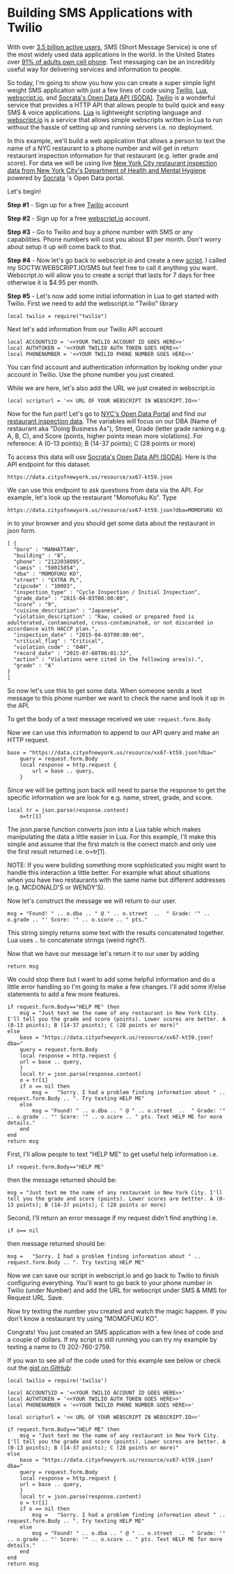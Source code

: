 # Building SMS Applications with Twilio

With over [3.5 billion active users](https://en.wikipedia.org/wiki/Short_Message_Service), SMS (Short Message Service) is one of the most widely used data applications in the world. In the United States over [91% of adults own cell phone](http://www.pewresearch.org/fact-tank/2013/06/06/cell-phone-ownership-hits-91-of-adults/). Text messaging can be an incredibly useful way for delivering services and information to people. 

So today, I'm going to show you how you can create a super simple light weight SMS application with just a few lines of code using [Twilio](https://www.twilio.com/docs), [Lua](http://www.lua.org/), [webscript.io](https://www.webscript.io/), and [Socrata's Open Data API (SODA)](http://dev.socrata.com/). [Twilio](https://www.twilio.com/) is a wonderful service that provides a HTTP API that allows people to build quick and easy SMS & voice applications. [Lua](http://www.lua.org/) is lightweight scripting language and [webscript.io](https://www.webscript.io/) is a service that allows simple webscripts written in Lua to run without the hassle of setting up and running servers i.e. no deployment.

In this example, we'll build a web application that allows a person to text the name of a NYC restaurant to a phone number and will get in return restaurant inspection information for that restaurant (e.g. letter grade and score). For data we will be using live [New York City restaurant inspection data from New York City's Department of Health and Mental Hygiene](https://data.cityofnewyork.us/Health/DOHMH-New-York-City-Restaurant-Inspection-Results/xx67-kt59) powered by [Socrata](http:\\www.socrata.com)
's Open Data portal.

Let's begin! 

**Step #1** - Sign up for a free [Twilio](https://www.twilio.com/) account

**Step #2** - Sign up for a free [webscript.io](webscript.io) account.

**Step #3** - Go to Twilio and buy a phone number with SMS or any capabilities. Phone numbers will cost you about $1 per month. Don't worry about setup it up will come back to that. 
 
**Step #4** - Now let's go back to webscript.io and create a new [script](https://www.webscript.io/scripts). I called my SOCTW.WEBSCRIPT.IO/SMS but feel free to call it anything you want. Webscript.io will allow you to create a script that lasts for 7 days for free otherwise it is $4.95 per month.

**Step #5** - Let's now add some initial information in Lua to get started with Twilio. First we need to add the webscript.io "Twilio" library

``` 
local twilio = require("twilio") 
```

Next let's add information from our Twilio API account

```
local ACCOUNTSID = '<<YOUR TWILIO ACCOUNT ID GOES HERE>>'
local AUTHTOKEN = '<<YOUR TWILIO AUTH TOKEN GOES HERE>>'
local PHONENUMBER = '<<YOUR TWILIO PHONE NUMBER GOES HERE>>'
```
You can find account and authentication information by looking under your account in Twilio. Use the phone number you just created.

While we are here, let's also add the URL we just created in webscript.io

```
local scripturl = '<< URL OF YOUR WEBSCRIPT IN WEBSCRIPT.IO>>' 
```

Now for the fun part! Let's go to [NYC's Open Data Portal](data.ny.gov) and find our [restaurant inspection data](https://data.cityofnewyork.us/Health/DOHMH-New-York-City-Restaurant-Inspection-Results/xx67-kt59). The variables will focus on our DBA (Name of restaurant aka "Doing Business As"), Street, Grade (letter grade ranking e.g. A, B, C), and Score (points, higher points mean more violations). For reference: A (0-13 points); B (14-37 points); C (28 points or more)

To access this data will use [Socrata's Open Data API (SODA)](http://dev.socrata.com/). Here is the API endpoint for this dataset.

```
https://data.cityofnewyork.us/resource/xx67-kt59.json
```

We can use this endpoint to ask questions from data via the API. For example, let's look up the restaurant "Momofuku Ko". Type 

```
https://data.cityofnewyork.us/resource/xx67-kt59.json?dba=MOMOFUKU KO
```

in to your browser and you should get some  data about the restaurant in json form.

```
[ {
  "boro" : "MANHATTAN",
  "building" : "8",
  "phone" : "2122038095",
  "camis" : "50015854",
  "dba" : "MOMOFUKU KO",
  "street" : "EXTRA PL",
  "zipcode" : "10003",
  "inspection_type" : "Cycle Inspection / Initial Inspection",
  "grade_date" : "2015-04-03T00:00:00",
  "score" : "9",
  "cuisine_description" : "Japanese",
  "violation_description" : "Raw, cooked or prepared food is adulterated, contaminated, cross-contaminated, or not discarded in accordance with HACCP plan.",
  "inspection_date" : "2015-04-03T00:00:00",
  "critical_flag" : "Critical",
  "violation_code" : "04H",
  "record_date" : "2015-07-08T06:01:32",
  "action" : "Violations were cited in the following area(s).",
  "grade" : "A"
}
]
```

So now let's use this to get some data. When someone sends a text message to this phone number we want to check the name and look it up in the API.

To get the body of a text message received we use: ```request.form.Body```

Now we can use this information to append to our API query and make an HTTP request.

```
base = "https://data.cityofnewyork.us/resource/xx67-kt59.json?dba="
    query = request.form.Body
    local response = http.request {
    	url = base .. query,
    }
```

Since we will be getting json back will need to parse the response to get the specific information we are look for e.g. name, street, grade, and score.

```
local tr = json.parse(response.content)
	o=tr[1]
```

The json.parse function converts json into a Lua table which makes manipulating the data a little easier in Lua. For this example, I'll make this simple and assume that the first match is the correct match and only use the first result returned i.e. o=tr[1]. 

NOTE: If you were building something more sophisticated you might want to handle this interaction a little better. For example what about situations when you have two restaurants with the same name but different addresses (e.g. MCDONALD'S or WENDY'S). 

Now let's construct the message we will return to our user.

```
msg = "Found! " .. o.dba .. " @ " .. o.street  ..  " Grade: '" .. o.grade .. "' Score: '" .. o.score .. " pts." 
```

This string simply returns some text with the results concatenated together. Lua uses .. to concatenate strings (weird right?). 

Now that we have our message let's return it to our user by adding
 
```
return msg
```

We could stop there but I want to add some helpful information and do a little error handling so I'm going to make a few changes. I'll add some if/else statements to add a few more features.


```
if request.form.Body=="HELP ME" then 
    msg = "Just text me the name of any restaurant in New York City. I'll tell you the grade and score (points). Lower scores are better. A (0-13 points); B (14-37 points); C (28 points or more)"
else
    base = "https://data.cityofnewyork.us/resource/xx67-kt59.json?dba="
    query = request.form.Body
    local response = http.request {
    url = base .. query,
    }
    local tr = json.parse(response.content)
    o = tr[1]
    if o == nil then
        msg =   "Sorry. I had a problem finding information about " .. request.form.Body .. ". Try texting HELP ME"
    else
        msg = "Found! " .. o.dba .. " @ " .. o.street  ..  " Grade: '" .. o.grade .. "' Score: '" .. o.score .. " pts. Text HELP ME for more details."  
    end
end
return msg
```

First, I'll allow people to text "HELP ME" to get useful help information i.e. 

```
if request.form.Body=="HELP ME"
``` 

then the message returned should be:

```
msg = "Just text me the name of any restaurant in New York City. I'll tell you the grade and score (points). Lower scores are bettter. A (0-13 points); B (14-37 points); C (28 points or more)
```

Second, I'll return an error message if my request didn't find anything  i.e. 

```
if o== nil
```
then message returned should be:

```
msg =   "Sorry. I had a problem finding information about " .. request.form.Body .. ". Try texting HELP ME"
```

Now we can save our script in webscript.io and go back to Twilio to finish configuring everything. You'll want to go back to your phone number in Twilio (under Number) and add the URL for webscript under SMS & MMS for Request URL. Save.

Now try texting the number you created and watch the magic happen. If you don't know a restaurant try using "MOMOFUKU KO". 

Congrats! You just created an SMS application with a few lines of code and a couple of dollars. If my script is still running you can try my example by texting a name to (1) 202-760-2759. 

If you wan to see all of the code used for this example see below or check out the [gist on GitHub](https://gist.github.com/justgrimes/29714797934613c3b403):

```
local twilio = require('twilio')

local ACCOUNTSID = '<<YOUR TWILIO ACCOUNT ID GOES HERE>>'
local AUTHTOKEN = '<<YOUR TWILIO AUTH TOKEN GOES HERE>>'
local PHONENUMBER = '<<YOUR TWILIO PHONE NUMBER GOES HERE>>'

local scripturl = '<< URL OF YOUR WEBSCRIPT IN WEBSCRIPT.IO>>' 

if request.form.Body=="HELP ME" then 
	msg = "Just text me the name of any restaurant in New York City. I'll tell you the grade and score (points). Lower scores are better. A (0-13 points); B (14-37 points); C (28 points or more)"
else
	base = "https://data.cityofnewyork.us/resource/xx67-kt59.json?dba="
	query = request.form.Body
	local response = http.request {
    url = base .. query,
	}
	local tr = json.parse(response.content)
	o = tr[1]
	if o == nil then
		msg =	"Sorry. I had a problem finding information about " .. request.form.Body .. ". Try texting HELP ME"
	else
		msg = "Found! " .. o.dba .. " @ " .. o.street  ..  " Grade: '" .. o.grade .. "' Score: '" .. o.score .. " pts. Text HELP ME for more details."	
	end
end
return msg
```




